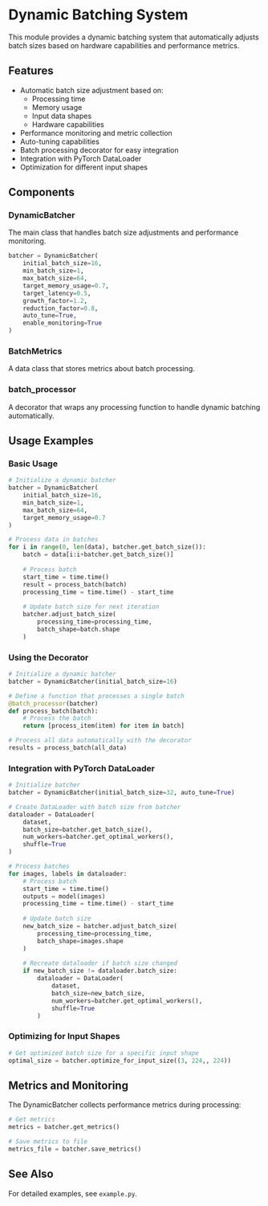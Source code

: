 # Dynamic Batching System

This module provides a dynamic batching system that automatically adjusts batch sizes based on hardware capabilities and performance metrics.

## Features

- Automatic batch size adjustment based on:
  - Processing time
  - Memory usage
  - Input data shapes
  - Hardware capabilities
- Performance monitoring and metric collection
- Auto-tuning capabilities
- Batch processing decorator for easy integration
- Integration with PyTorch DataLoader
- Optimization for different input shapes

## Components

### DynamicBatcher

The main class that handles batch size adjustments and performance monitoring.

```python
batcher = DynamicBatcher(
    initial_batch_size=16,
    min_batch_size=1,
    max_batch_size=64,
    target_memory_usage=0.7,
    target_latency=0.5,
    growth_factor=1.2,
    reduction_factor=0.8,
    auto_tune=True,
    enable_monitoring=True
)
```

### BatchMetrics

A data class that stores metrics about batch processing.

### batch_processor

A decorator that wraps any processing function to handle dynamic batching automatically.

## Usage Examples

### Basic Usage

```python
# Initialize a dynamic batcher
batcher = DynamicBatcher(
    initial_batch_size=16,
    min_batch_size=1,
    max_batch_size=64,
    target_memory_usage=0.7
)

# Process data in batches
for i in range(0, len(data), batcher.get_batch_size()):
    batch = data[i:i+batcher.get_batch_size()]
    
    # Process batch
    start_time = time.time()
    result = process_batch(batch)
    processing_time = time.time() - start_time
    
    # Update batch size for next iteration
    batcher.adjust_batch_size(
        processing_time=processing_time,
        batch_shape=batch.shape
    )
```

### Using the Decorator

```python
# Initialize a dynamic batcher
batcher = DynamicBatcher(initial_batch_size=16)

# Define a function that processes a single batch
@batch_processor(batcher)
def process_batch(batch):
    # Process the batch
    return [process_item(item) for item in batch]

# Process all data automatically with the decorator
results = process_batch(all_data)
```

### Integration with PyTorch DataLoader

```python
# Initialize batcher
batcher = DynamicBatcher(initial_batch_size=32, auto_tune=True)

# Create DataLoader with batch size from batcher
dataloader = DataLoader(
    dataset,
    batch_size=batcher.get_batch_size(),
    num_workers=batcher.get_optimal_workers(),
    shuffle=True
)

# Process batches
for images, labels in dataloader:
    # Process batch
    start_time = time.time()
    outputs = model(images)
    processing_time = time.time() - start_time
    
    # Update batch size
    new_batch_size = batcher.adjust_batch_size(
        processing_time=processing_time,
        batch_shape=images.shape
    )
    
    # Recreate dataloader if batch size changed
    if new_batch_size != dataloader.batch_size:
        dataloader = DataLoader(
            dataset,
            batch_size=new_batch_size,
            num_workers=batcher.get_optimal_workers(),
            shuffle=True
        )
```

### Optimizing for Input Shapes

```python
# Get optimized batch size for a specific input shape
optimal_size = batcher.optimize_for_input_size((3, 224,, 224))
```

## Metrics and Monitoring

The DynamicBatcher collects performance metrics during processing:

```python
# Get metrics
metrics = batcher.get_metrics()

# Save metrics to file
metrics_file = batcher.save_metrics()
```

## See Also

For detailed examples, see `example.py`. 
